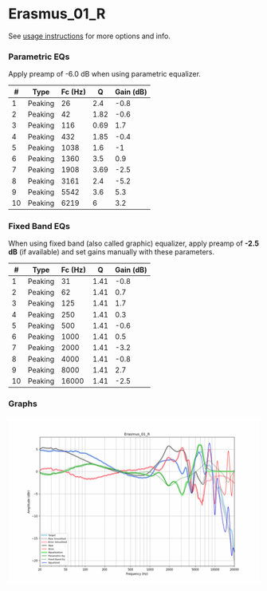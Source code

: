 # Erasmus_01_R
See [usage instructions](https://github.com/jaakkopasanen/AutoEq#usage) for more options and info.

### Parametric EQs
Apply preamp of -6.0 dB when using parametric equalizer.

|   # | Type    |   Fc (Hz) |    Q |   Gain (dB) |
|-----|---------|-----------|------|-------------|
|   1 | Peaking |        26 | 2.4  |        -0.8 |
|   2 | Peaking |        42 | 1.82 |        -0.6 |
|   3 | Peaking |       116 | 0.69 |         1.7 |
|   4 | Peaking |       432 | 1.85 |        -0.4 |
|   5 | Peaking |      1038 | 1.6  |        -1   |
|   6 | Peaking |      1360 | 3.5  |         0.9 |
|   7 | Peaking |      1908 | 3.69 |        -2.5 |
|   8 | Peaking |      3161 | 2.4  |        -5.2 |
|   9 | Peaking |      5542 | 3.6  |         5.3 |
|  10 | Peaking |      6219 | 6    |         3.2 |

### Fixed Band EQs
When using fixed band (also called graphic) equalizer, apply preamp of **-2.5 dB** (if available) and set gains manually with these parameters.

|   # | Type    |   Fc (Hz) |    Q |   Gain (dB) |
|-----|---------|-----------|------|-------------|
|   1 | Peaking |        31 | 1.41 |        -0.8 |
|   2 | Peaking |        62 | 1.41 |         0.7 |
|   3 | Peaking |       125 | 1.41 |         1.7 |
|   4 | Peaking |       250 | 1.41 |         0.3 |
|   5 | Peaking |       500 | 1.41 |        -0.6 |
|   6 | Peaking |      1000 | 1.41 |         0.5 |
|   7 | Peaking |      2000 | 1.41 |        -3.2 |
|   8 | Peaking |      4000 | 1.41 |        -0.8 |
|   9 | Peaking |      8000 | 1.41 |         2.7 |
|  10 | Peaking |     16000 | 1.41 |        -2.5 |

### Graphs
![](./Erasmus_01_R.png)

